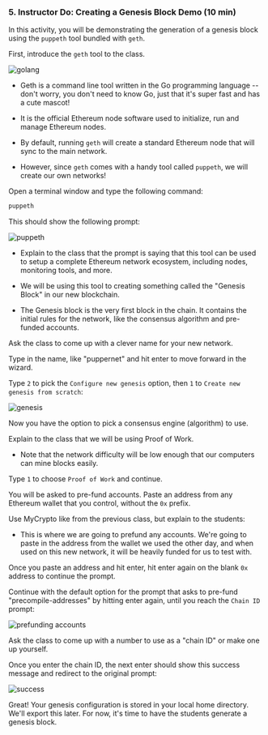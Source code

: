 ### 5. Instructor Do: Creating a Genesis Block Demo (10 min)

In this activity, you will be demonstrating the generation of a genesis block using the `puppeth` tool bundled with
`geth`.

First, introduce the `geth` tool to the class.

![golang](https://www.vertica.com/wp-content/uploads/2019/07/Golang-1000x565.png)

* Geth is a command line tool written in the Go programming language -- don't worry, you don't need to know Go, just that it's super fast and has a cute mascot!

* It is the official Ethereum node software used to initialize, run and manage Ethereum nodes.

* By default, running `geth` will create a standard Ethereum node that will sync to the main
  network.

* However, since `geth` comes with a handy tool called `puppeth`, we will create our own networks!

Open a terminal window and type the following command:

```bash
puppeth
```

This should show the following prompt:

![puppeth](Images/puppeth.png)

* Explain to the class that the prompt is saying that this tool can be used to setup a complete
  Ethereum network ecosystem, including nodes, monitoring tools, and more.

* We will be using this tool to creating something called the "Genesis Block" in our new blockchain.

* The Genesis block is the very first block in the chain. It contains the initial rules for the network, like the consensus algorithm and pre-funded accounts.

Ask the class to come up with a clever name for your new network.

Type in the name, like "puppernet" and hit enter to move forward in the wizard.

Type `2` to pick the `Configure new genesis` option, then `1` to `Create new genesis from scratch`:

![genesis](Images/puppeth-genesis.png)

Now you have the option to pick a consensus engine (algorithm) to use.

Explain to the class that we will be using Proof of Work.

* Note that the network difficulty will be low enough that our computers can mine blocks easily.

Type `1` to choose `Proof of Work` and continue.

You will be asked to pre-fund accounts. Paste an address from any Ethereum wallet that you control, without the `0x` prefix.

Use MyCrypto like from the previous class, but explain to the students:

* This is where we are going to prefund any accounts. We're going to paste in the address from the wallet we used the other day,
  and when used on this new network, it will be heavily funded for us to test with.

Once you paste an address and hit enter, hit enter again on the blank `0x` address to continue the prompt.

Continue with the default option for the prompt that asks to pre-fund "precompile-addresses" by hitting enter again,
until you reach the `Chain ID` prompt:

![prefunding accounts](Images/puppeth-prefund.png)

Ask the class to come up with a number to use as a "chain ID" or make one up yourself.

Once you enter the chain ID, the next enter should show this success message and redirect to the original prompt:

![success](Images/puppeth-success.png)

Great! Your genesis configuration is stored in your local home directory.
We'll export this later. For now, it's time to have the students generate a genesis block.
